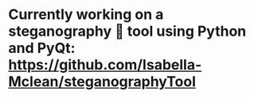 # Currently working on a steganography 🌃 tool using Python and PyQt: https://github.com/Isabella-Mclean/steganographyTool
